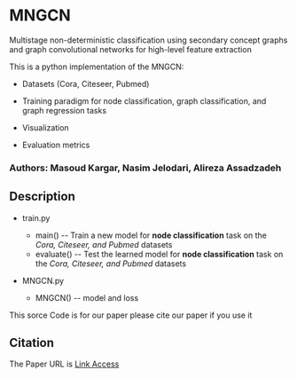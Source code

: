 # MNGCN
Multistage non-deterministic classification using secondary concept graphs and graph convolutional networks for high-level feature extraction

This is a python implementation of the MNGCN:

* Datasets (Cora, Citeseer, Pubmed)

* Training paradigm for node classification, graph classification, and graph regression tasks

* Visualization

* Evaluation metrics 

### Authors: Masoud Kargar, Nasim Jelodari, Alireza Assadzadeh

## Description

* train.py  
  * main() -- Train a new model for **node classification** task on the *Cora, Citeseer, and Pubmed* datasets
  * evaluate() -- Test the learned model for **node classification** task on the *Cora, Citeseer, and Pubmed* datasets

* MNGCN.py  
  
  * MNGCN() -- model and loss



This sorce Code is for our paper please cite our paper if you use it 

## Citation
The Paper URL is <a href="https://arxiv.org/abs/2411.06212"> Link Access </a>
